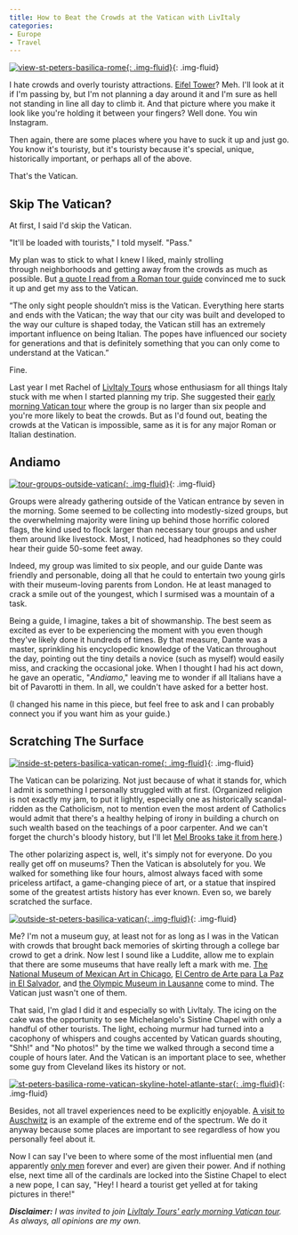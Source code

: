 ```yaml
---
title: How to Beat the Crowds at the Vatican with LivItaly
categories:
- Europe
- Travel
---
```


[![view-st-peters-basilica-rome](https://withoutapath.com/wp-content/uploads/2016/11/View-St-Peters-Basilica-Rome.jpg){: .img-fluid}](https://withoutapath.com/wp-content/uploads/2016/11/View-St-Peters-Basilica-Rome.jpg){: .img-fluid}

I hate crowds and overly touristy attractions. [Eifel Tower](https://withoutapath.com/the-new-paris-guide/)? Meh. I'll look at it if I'm passing by, but I'm not planning a day around it and I'm sure as hell not standing in line all day to climb it. And that picture where you make it look like you're holding it between your fingers? Well done. You win Instagram.

Then again, there are some places where you have to suck it up and just go. You know it's touristy, but it's touristy because it's special, unique, historically important, or perhaps all of the above.

That's the Vatican.

## Skip The Vatican?

At first, I said I'd skip the Vatican.

"It'll be loaded with tourists," I told myself. "Pass."

My plan was to stick to what I knew I liked, mainly strolling through neighborhoods and getting away from the crowds as much as possible. But [a quote I read from a Roman tour guide](http://room5.trivago.com/touriocity-guide-to-rome/) convinced me to suck it up and get my ass to the Vatican.

“The only sight people shouldn’t miss is the Vatican. Everything here starts and ends with the Vatican; the way that our city was built and developed to the way our culture is shaped today, the Vatican still has an extremely important influence on being Italian. The popes have influenced our society for generations and that is definitely something that you can only come to understand at the Vatican.”

Fine.

Last year I met Rachel of [LivItaly Tours](http://livitaly.com) whose enthusiasm for all things Italy stuck with me when I started planning my trip. She suggested their [early morning Vatican tour](http://www.livitaly.com/tour/early-entrance-vatican-small-group-tour/) where the group is no larger than six people and you're more likely to beat the crowds. But as I'd found out, beating the crowds at the Vatican is impossible, same as it is for any major Roman or Italian destination.

## Andiamo

[![tour-groups-outside-vatican](https://withoutapath.com/wp-content/uploads/2016/11/Tour-Groups-Outside-Vatican.jpg){: .img-fluid}](https://withoutapath.com/wp-content/uploads/2016/11/Tour-Groups-Outside-Vatican.jpg){: .img-fluid}

Groups were already gathering outside of the Vatican entrance by seven in the morning. Some seemed to be collecting into modestly-sized groups, but the overwhelming majority were lining up behind those horrific colored flags, the kind used to flock larger than necessary tour groups and usher them around like livestock. Most, I noticed, had headphones so they could hear their guide 50-some feet away.

Indeed, my group was limited to six people, and our guide Dante was friendly and personable, doing all that he could to entertain two young girls with their museum-loving parents from London. He at least managed to crack a smile out of the youngest, which I surmised was a mountain of a task.

Being a guide, I imagine, takes a bit of showmanship. The best seem as excited as ever to be experiencing the moment with you even though they've likely done it hundreds of times. By that measure, Dante was a master, sprinkling his encyclopedic knowledge of the Vatican throughout the day, pointing out the tiny details a novice (such as myself) would easily miss, and cracking the occasional joke. When I thought I had his act down, he gave an operatic, "_Andiamo_," leaving me to wonder if all Italians have a bit of Pavarotti in them. In all, we couldn't have asked for a better host.

(I changed his name in this piece, but feel free to ask and I can probably connect you if you want him as your guide.)

## Scratching The Surface

[![inside-st-peters-basilica-vatican-rome](https://withoutapath.com/wp-content/uploads/2016/11/Inside-St-Peters-Basilica-Vatican-Rome.jpg){: .img-fluid}](https://withoutapath.com/wp-content/uploads/2016/11/Inside-St-Peters-Basilica-Vatican-Rome.jpg){: .img-fluid}

The Vatican can be polarizing. Not just because of what it stands for, which I admit is something I personally struggled with at first. (Organized religion is not exactly my jam, to put it lightly, especially one as historically scandal-ridden as the Catholicism, not to mention even the most ardent of Catholics would admit that there's a healthy helping of irony in building a church on such wealth based on the teachings of a poor carpenter. And we can't forget the church's bloody history, but I'll let [Mel Brooks take it from here](https://youtu.be/5ZegQYgygdw).)

The other polarizing aspect is, well, it's simply not for everyone. Do you really get off on museums? Then the Vatican is absolutely for you. We walked for something like four hours, almost always faced with some priceless artifact, a game-changing piece of art, or a statue that inspired some of the greatest artists history has ever known. Even so, we barely scratched the surface.

[![outside-st-peters-basilica-vatican](https://withoutapath.com/wp-content/uploads/2016/11/Outside-St-Peters-Basilica-Vatican.jpg){: .img-fluid}](https://withoutapath.com/wp-content/uploads/2016/11/Outside-St-Peters-Basilica-Vatican.jpg){: .img-fluid}

Me? I'm not a museum guy, at least not for as long as I was in the Vatican with crowds that brought back memories of skirting through a college bar crowd to get a drink. Now lest I sound like a Luddite, allow me to explain that there are some museums that have really left a mark with me. [The National Museum of Mexican Art in Chicago](https://withoutapath.com/pilsen-chicago-mexican/), [El Centro de Arte para La Paz in El Salvador](https://withoutapath.com/travel-guides/el-salvador/), and [the Olympic Museum in Lausanne](https://withoutapath.com/traveling-switzerland/) come to mind. The Vatican just wasn't one of them.

That said, I'm glad I did it and especially so with LivItaly. The icing on the cake was the opportunity to see Michelangelo's Sistine Chapel with only a handful of other tourists. The light, echoing murmur had turned into a cacophony of whispers and coughs accented by Vatican guards shouting, "Shh!" and "No photos!" by the time we walked through a second time a couple of hours later. And the Vatican is an important place to see, whether some guy from Cleveland likes its history or not.

[![st-peters-basilica-rome-vatican-skyline-hotel-atlante-star](https://withoutapath.com/wp-content/uploads/2016/11/St-Peters-Basilica-Rome-Vatican-Skyline-Hotel-Atlante-Star.jpg){: .img-fluid}](https://withoutapath.com/wp-content/uploads/2016/11/St-Peters-Basilica-Rome-Vatican-Skyline-Hotel-Atlante-Star.jpg){: .img-fluid}

Besides, not all travel experiences need to be explicitly enjoyable. [A visit to Auschwitz](http://www.freecandie.com/2016/10/visiting-sites-like-auschwitz-important-now-ever/) is an example of the extreme end of the spectrum. We do it anyway because some places are important to see regardless of how you personally feel about it.

Now I can say I've been to where some of the most influential men (and apparently [only men](http://www.usatoday.com/story/news/nation/2016/11/01/pope-women-banned-priesthood-forever/93118528/) forever and ever) are given their power. And if nothing else, next time all of the cardinals are locked into the Sistine Chapel to elect a new pope, I can say, "Hey! I heard a tourist get yelled at for taking pictures in there!"

_**Disclaimer:** I was invited to join [LivItaly Tours' early morning Vatican tour](http://www.livitaly.com/tour/early-entrance-vatican-small-group-tour/). As always, all opinions are my own._
